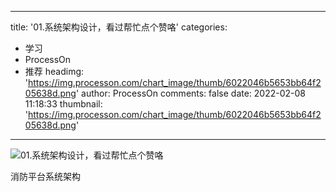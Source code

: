 
---
title: '01.系统架构设计，看过帮忙点个赞咯'
categories: 
 - 学习
 - ProcessOn
 - 推荐
headimg: 'https://img.processon.com/chart_image/thumb/6022046b5653bb64f205638d.png'
author: ProcessOn
comments: false
date: 2022-02-08 11:18:33
thumbnail: 'https://img.processon.com/chart_image/thumb/6022046b5653bb64f205638d.png'
---

<div>   
<img class="thumb" alt="01.系统架构设计，看过帮忙点个赞咯" src="https://img.processon.com/chart_image/thumb/6022046b5653bb64f205638d.png" referrerpolicy="no-referrer">
<p>消防平台系统架构</p>  
</div>
            